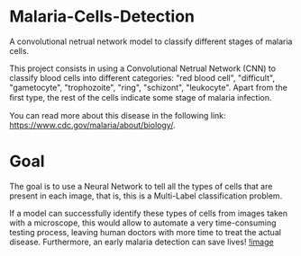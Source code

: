 # Malaria-Cells-Detection
A convolutional netrual network model to classify different stages of malaria cells. 

This project consists in using a Convolutional Netrual Network (CNN) to classify blood cells into different categories: "red blood cell", "difficult", "gametocyte", "trophozoite",
"ring", "schizont", "leukocyte". Apart from the ﬁrst type, the rest of the cells indicate some stage of malaria infection.

You can read more about this disease in the following link: https://www.cdc.gov/malaria/about/biology/.
# Goal
The goal is to use a Neural Network to tell all the types of cells that are present in each image, that
is, this is a Multi-Label classification problem.

If a model can successfully identify these types of cells from images taken with a microscope, 
this would allow to automate a very time-consuming testing process, leaving human doctors with more time to 
treat the actual disease. Furthermore, an early malaria detection can save lives!
[!image](https://github.com/Junchi0905/Malaria-Cells-Detection/blob/master/cell.jpg)
